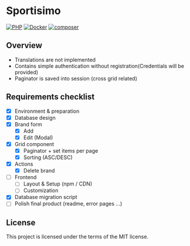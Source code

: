 # Sportisimo

[![PHP](https://img.shields.io/badge/PHP-8.2-blue.svg)](http://php.net)
[![Docker](https://img.shields.io/badge/Docker-powered-blue.svg)](https://www.docker.com/)
[![composer](https://img.shields.io/badge/composer-latest-green.svg)](https://getcomposer.org/)

## Overview

- Translations are not implemented
- Contains simple authentication without registration(Credentials will be provided)
- Paginator is saved into session (cross grid related)

## Requirements checklist

- [x] Environment & preparation
- [x] Database design
- [x] Brand form
    - [x] Add
    - [x] Edit (Modal)
- [x] Grid component
    - [x] Paginator + set items per page
    - [x] Sorting (ASC/DESC)
- [x] Actions
    - [x] Delete brand
- [ ] Frontend
    - [ ] Layout & Setup (npm / CDN)
    - [ ] Customization
- [x] Database migration script
- [ ] Polish final product (readme, error pages ...)

## License

This project is licensed under the terms of the MIT license.